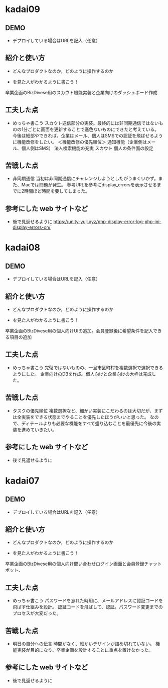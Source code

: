 # kadai09

## DEMO

  - デプロイしている場合はURLを記入（任意）

## 紹介と使い方

  - どんなプロダクトなのか，どのように操作するのか

  - を見た人がわかるように書こう！
  
  卒業企画のBizDivese用のスカウト機能実装と企業向けのダッシュボード作成

## 工夫した点

  - めっちゃ書こう
  スカウト送信部分の実装。最終的には非同期通信ではないものの1分ごとに画面を更新することで遜色ないものにできたと考えている。
  今後は細部やできれば、企業はメール、個人はSMSでの認証を飛ばせるように機能改修をしたい。
  ＜機能改修の優先順位＞
  通知機能（企業側はメール、個人側はSMS）
  法人検索機能の充実
  スカウト
  個人の条件面の設定

## 苦戦した点

  - 非同期通信
  当初は非同期通信にチャレンジしようとしたがうまくいかず。また、Macでは問題が発生。
  参考URLを参考にdisplay_errorsを表示させるまでに2時間ほど時間を要してしまった。

## 参考にした web サイトなど

  - 後で見返せるように
https://unity-yuji.xyz/php-display-error-log-php-ini-display-errors-on/


# kadai08

## DEMO

  - デプロイしている場合はURLを記入（任意）

## 紹介と使い方

  - どんなプロダクトなのか，どのように操作するのか

  - を見た人がわかるように書こう！
  
  卒業企画のBizDivese用の個人向けUIの追加。会員登録後に希望条件を記入できる項目の追加

## 工夫した点

  - めっちゃ書こう
  完璧ではないものの、一旦市区町村を複数選択で選択できるようにした。
  企業向けのDBを作成。個人向けと企業向けの大枠は完成した。
  

## 苦戦した点

  - タスクの優先順位
  複数選択など、細かい実装にこだわるのは大切だが、まずは全実装をできる状態までやることを優先したほうがいいと思った。
  なので、ディテールよりも必要な機能をすべて盛り込むことを最優先に今後の実装を進めていきたい。

## 参考にした web サイトなど

  - 後で見返せるように


# kadai07

## DEMO

  - デプロイしている場合はURLを記入（任意）

## 紹介と使い方

  - どんなプロダクトなのか，どのように操作するのか

  - を見た人がわかるように書こう！
  
  卒業企画のBizDivese用の個人向け問い合わせログイン画面と会員登録チャットボット、

## 工夫した点

  - めっちゃ書こう
  パスワードを忘れた時用に、メールアドレスに認証コードを飛ばす仕組みを設計。
  認証コードを飛ばして、認証。パスワード変更までのプロセスが大変だった。
  

## 苦戦した点

  - 明日の自分への伝言
    時間がなく、細かいデザインが詰め切れていない。
    機能実装が目的になり、卒業企画を設計することに重点を置けなかった。

## 参考にした web サイトなど

  - 後で見返せるように


